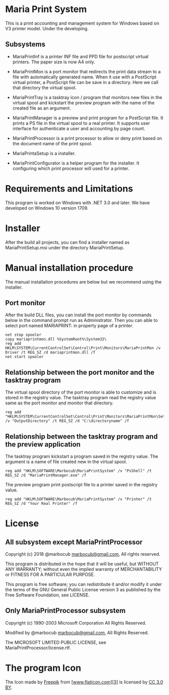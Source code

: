 Maria Print System
==================

This is a print accounting and management system for Windows based on V3 printer model. Under the developing.

Subsystems
----------

* MariaPrintInf is a printer INF file and PPD file for postscript virtual printers. The paper size is now A4 only.

* MariaPrintMon is a port monitor that redirects the print data stream to a file with automatically generated name. When it use with a PostScript virtual printer, a PostScript file can be save in a directory. Here we call that directory the virtual spool.

* MariaPrintTray is a tasktray icon / program that monitors new files in the virtual spool and kickstart the preview program with the name of the created file as an argument.

* MariaPrintManager is a preview and print program for a PostScript file. It prints a PS file in the virtual spool to a real printer. It supports user interface for authenticate a user and accounting by page count.

* MariaPrintProcessor is a print processor to allow or deny print based on the document name of the print spool.

* MariaPrintaSetup is a installer.

* MariaPrintConfigurator is a helper program for the installer. It configuring which print processor will used for a printer. 

Requirements and Limitations
============================

This program is worked on Windows with .NET 3.0 and later. 
We have developed on Windows 10 version 1709.

Installer
=========

After the build all projects, you can find a installer named as MariaPrintSetup.msi under the directory MariaPrintSetup.

Manual installation procedure
=============================

The manual installation procedures are below but we recommend using the installer.

Port monitor
------------

After the build DLL files, you can install the port monitor by commands below in the command prompt run as Administrator.
Then you can able to select port named MARIAPRINT: in property page of a printer.

    net stop spooler
    copy mariaprintmon.dll %SystemRoot%\System32\
    reg add HKLM\SYSTEM\CurrentControlSet\Control\Print\Monitors\MariaPrintMon /v Driver /t REG_SZ /d mariaprintmon.dll /f
    net start spooler

Relationship between the port monitor and the tasktray program
--------------------------------------------------------------

The virtual spool directory of the port monitor is able to customize and is stored in the registry value. The tasktray program read the registry value same as the port monitor and monitor that directory.

    reg add "HKLM\SYSTEM\CurrentControlSet\Control\Print\Monitors\MariaPrintMon\Settings" /v "OutputDirectory" /t REG_SZ /d "C:\directoryname" /f

Relationship between the tasktray program and the preview application
---------------------------------------------------------------------

The tasktray program kickstart a program saved in the registry value. The argument is a name of file created new in the virtual spool.

    reg add "HKLM\SOFTWARE\Marbocub\MariaPrintSystem" /v "PsShell" /t REG_SZ /d "MariaPrintManager.exe" /f

The preview program print postscript file to a printer saved in the registry value.

    reg add "HKLM\SOFTWARE\Marbocub\MariaPrintSystem" /v "Printer" /t REG_SZ /d "Your Real Printer" /f

License
=======

All subsystem except MariaPrintProcessor
----------------------------------------

Copyright (c) 2018 @marbocub <marbocub@gmail.com>, All rights reserved.

This program is distributed in the hope that it will be useful, but WITHOUT ANY WARRANTY; without even the implied warranty of MERCHANTABILITY or FITNESS FOR A PARTICULAR PURPOSE. 

This program is free software; you can redistribute it and/or modify it under the terms of the GNU General Public License version 3 as published by the Free Software Foundation, see LICENSE.

Only MariaPrintProcessor subsystem
----------------------------------

Copyright (c) 1990-2003  Microsoft Corporation All Rights Reserved.

Modified by @marbocub <marbocub@gmail.com>, All Rights Reserved.

The MICROSOFT LIMITED PUBLIC LICENSE, see MariaPrintProcessor/license.rtf.

The program Icon
================

The Icon made by [Freepik][2] from [www.flaticon.com][3] is licensed by [CC 3.0 BY][4].

[1]: https://github.com/marbocub/MariaPrintPort
[2]: http://www.freepik.com/
[3]: https://www.flaticon.com/
[4]: http://creativecommons.org/licenses/by/3.0/
